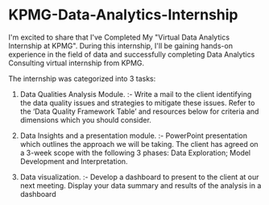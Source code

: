 # KPMG-Data-Analytics-Internship


I'm excited to share that I've Completed My "Virtual Data Analytics Internship at KPMG".
During this internship, I'll be gaining hands-on experience in the field of data and successfully completing Data Analytics Consulting virtual internship from KPMG.

The internship was categorized into 3 tasks:

1) Data Qualities Analysis Module.
:- Write a mail to the client identifying the data quality issues and strategies to mitigate these issues. Refer to the ‘Data Quality Framework Table’ and resources below for criteria and dimensions which you should consider.

2) Data Insights and a presentation module.
:- PowerPoint presentation which outlines the approach we will be taking.
The client has agreed on a 3-week scope with the following 3 phases: Data Exploration; Model Development and Interpretation.

3) Data visualization.
:- Develop a dashboard to present to the client at our next meeting. Display your data summary and results of the analysis in a dashboard
